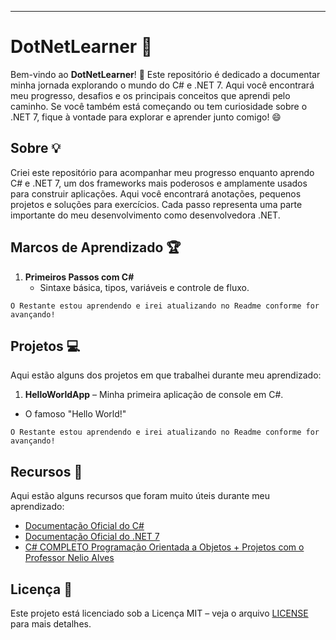 
---

# DotNetLearner 🎯

Bem-vindo ao **DotNetLearner**! 🚀 Este repositório é dedicado a documentar minha jornada explorando o mundo do C# e .NET 7. Aqui você encontrará meu progresso, desafios e os principais conceitos que aprendi pelo caminho. Se você também está começando ou tem curiosidade sobre o .NET 7, fique à vontade para explorar e aprender junto comigo! 😄

## Sobre 💡

Criei este repositório para acompanhar meu progresso enquanto aprendo C# e .NET 7, um dos frameworks mais poderosos e amplamente usados para construir aplicações. Aqui você encontrará anotações, pequenos projetos e soluções para exercícios. Cada passo representa uma parte importante do meu desenvolvimento como desenvolvedora .NET. 

## Marcos de Aprendizado 🏆

1. **Primeiros Passos com C#**
   - Sintaxe básica, tipos, variáveis e controle de fluxo.
   
 `O Restante estou aprendendo e irei atualizando no Readme conforme for avançando!`

## Projetos 💻

Aqui estão alguns dos projetos em que trabalhei durante meu aprendizado:

1. **HelloWorldApp** – Minha primeira aplicação de console em C#.
  - O famoso "Hello World!"

 `O Restante estou aprendendo e irei atualizando no Readme conforme for avançando!`

## Recursos 🔗

Aqui estão alguns recursos que foram muito úteis durante meu aprendizado:

- [Documentação Oficial do C#](https://learn.microsoft.com/pt-br/dotnet/csharp/)
- [Documentação Oficial do .NET 7](https://learn.microsoft.com/pt-br/dotnet/core/)
- [C# COMPLETO Programação Orientada a Objetos + Projetos com o Professor Nelio Alves](https://www.robmiles.com/c-yellow-book/](https://www.udemy.com/course/programacao-orientada-a-objetos-csharp/?couponCode=KEEPLEARNING))

## Licença 📄

Este projeto está licenciado sob a Licença MIT – veja o arquivo [LICENSE](LICENSE) para mais detalhes.

